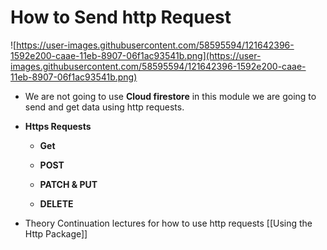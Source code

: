 # How to Send http Request

![https://user-images.githubusercontent.com/58595594/121642396-1592e200-caae-11eb-8907-06f1ac93541b.png](https://user-images.githubusercontent.com/58595594/121642396-1592e200-caae-11eb-8907-06f1ac93541b.png)

-   We are not going to use **Cloud firestore** in this module we are going to send and get data using http requests.

-   **Https Requests**

	-   **Get**

	-   **POST**

	-   **PATCH & PUT**

	-   **DELETE**


- Theory Continuation lectures for how to use http requests [[Using the Http Package]]   
